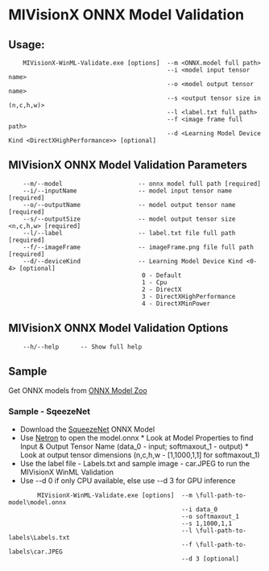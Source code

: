  # MIVisionX ONNX Model Validation

 ## Usage:

        MIVisionX-WinML-Validate.exe [options]  --m <ONNX.model full path>
                                                --i <model input tensor name>
                                                --o <model output tensor name>
                                                --s <output tensor size in (n,c,h,w)>
                                                --l <label.txt full path>
                                                --f <image frame full path>
                                                --d <Learning Model Device Kind <DirectXHighPerformance>> [optional]

## MIVisionX ONNX Model Validation Parameters

        --m/--model                     -- onnx model full path [required]
        --i/--inputName                 -- model input tensor name [required]
        --o/--outputName                -- model output tensor name [required]
        --s/--outputSize                -- model output tensor size <n,c,h,w> [required]
        --l/--label                     -- label.txt file full path [required]
        --f/--imageFrame                -- imageFrame.png file full path [required]
        --d/--deviceKind                -- Learning Model Device Kind <0-4> [optional]
                                         0 - Default
                                         1 - Cpu
                                         2 - DirectX
	                                     3 - DirectXHighPerformance
                                         4 - DirectXMinPower

## MIVisionX ONNX Model Validation Options

        --h/--help      -- Show full help

## Sample

Get ONNX models from [ONNX Model Zoo](https://github.com/onnx/models)

### Sample - SqeezeNet

* Download the [SqueezeNet](https://s3.amazonaws.com/download.onnx/models/opset_8/squeezenet.tar.gz) ONNX Model
* Use [Netron](https://lutzroeder.github.io/netron/) to open the model.onnx
        * Look at Model Properties to find Input & Output Tensor Name (data_0 - input; softmaxout_1 - output)
        * Look at output tensor dimensions (n,c,h,w  - [1,1000,1,1] for softmaxout_1)
* Use the label file - Labels.txt and sample image - car.JPEG to run the MIVisionX WinML Validation
* Use --d 0 if only CPU available, else use --d 3 for GPU inference

````
        MIVisionX-WinML-Validate.exe [options]  --m \full-path-to-model\model.onnx
                                                --i data_0
                                                --o softmaxout_1
                                                --s 1,1000,1,1
                                                --l \full-path-to-labels\Labels.txt 
                                                --f \full-path-to-labels\car.JPEG
                                                --d 3 [optional]
````
